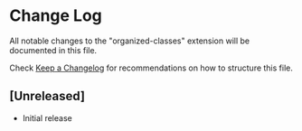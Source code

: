 # Change Log

All notable changes to the "organized-classes" extension will be documented in this file.

Check [Keep a Changelog](http://keepachangelog.com/) for recommendations on how to structure this file.

## [Unreleased]

- Initial release